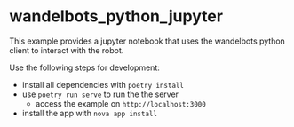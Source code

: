 # wandelbots_python_jupyter

This example provides a jupyter notebook that uses the wandelbots python client to interact with the robot.

Use the following steps for development:

- install all dependencies with `poetry install`
- use `poetry run serve` to run the the server
  - access the example on `http://localhost:3000`
- install the app with `nova app install`
